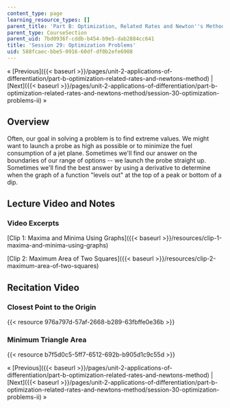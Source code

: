 ```yaml
---
content_type: page
learning_resource_types: []
parent_title: 'Part B: Optimization, Related Rates and Newton''s Method'
parent_type: CourseSection
parent_uid: 7bd0936f-cddb-b454-b9e5-dab2884cc641
title: 'Session 29: Optimization Problems'
uid: 588fcaec-bbe5-0916-60df-df0b2efe6908
---
```


« [Previous]({{< baseurl >}}/pages/unit-2-applications-of-differentiation/part-b-optimization-related-rates-and-newtons-method) | [Next]({{< baseurl >}}/pages/unit-2-applications-of-differentiation/part-b-optimization-related-rates-and-newtons-method/session-30-optimization-problems-ii) »

Overview
--------

Often, our goal in solving a problem is to find extreme values. We might want to launch a probe as high as possible or to minimize the fuel consumption of a jet plane. Sometimes we'll find our answer on the boundaries of our range of options -- we launch the probe straight up. Sometimes we'll find the best answer by using a derivative to determine when the graph of a function "levels out" at the top of a peak or bottom of a dip.

Lecture Video and Notes
-----------------------

### Video Excerpts

[Clip 1: Maxima and Minima Using Graphs]({{< baseurl >}}/resources/clip-1-maxima-and-minima-using-graphs)

[Clip 2: Maximum Area of Two Squares]({{< baseurl >}}/resources/clip-2-maximum-area-of-two-squares)

Recitation Video
----------------

### Closest Point to the Origin

{{< resource 976a797d-57af-2668-b289-63fbffe0e36b >}}

### Minimum Triangle Area

{{< resource b7f5d0c5-5ff7-6512-692b-b905d1c9c55d >}}

« [Previous]({{< baseurl >}}/pages/unit-2-applications-of-differentiation/part-b-optimization-related-rates-and-newtons-method) | [Next]({{< baseurl >}}/pages/unit-2-applications-of-differentiation/part-b-optimization-related-rates-and-newtons-method/session-30-optimization-problems-ii) »